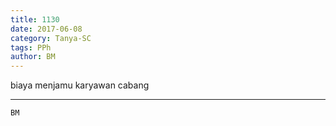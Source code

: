 ```yaml
---
title: 1130
date: 2017-06-08
category: Tanya-SC
tags: PPh
author: BM
---
```


biaya menjamu karyawan cabang

---



`BM`
